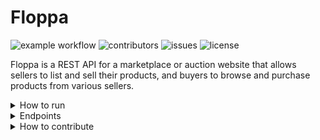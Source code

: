 # Floppa


![example workflow](https://github.com/Floppa-equipe-16/floppa/actions/workflows/maven.yml/badge.svg)
![contributors](https://img.shields.io/github/contributors/Floppa-equipe-16/floppa)
![issues](https://img.shields.io/github/issues/Floppa-equipe-16/floppa)
![license](https://img.shields.io/github/license/Floppa-equipe-16/floppa)

Floppa is a REST API for a marketplace or auction website that allows sellers to list and sell their products, and buyers to browse and purchase products from various sellers.

<details>
  <summary>How to run</summary>
  
  ### Requirements
  - Java 11
  - Maven
  
  ### Environment variables
  For the application to work, you need to set the following environment variables:
  
  #### _Database_
  ```
  FLOPPA_MONGO_CLUSTER_URL=[A MongoDB cluster url]
  FLOPPA_MONGO_DATABASE=[A MongoDB database name]
  ```
  #### _Email Service_ (Optional)
  ```
  FLOPPA_HOST_EMAIL=[Whatever email you want to use as the sender for the email service]
  FOPPA_HOST_PASSWORD=[The app password for the particular email]
  ```
  ### Commands
  #### Build
  ```
  mvn clean install
  ```
  #### Execute
  ```
  mvn exec:java
  ```
</details>

<details>
  <summary>Endpoints</summary><br>
  
  - `GET /health` - Checks the health satus of the API
  - `POST /sellers` - Allows sellers to create an account and list their products.
  - `GET /sellers` - Retrieves a list of top sellers based on a ranking criteria.
  - `GET /sellers/{sellerId}` - Retrieves information about a specific seller.
  - `POST /products` - Allows sellers to create a new product listing.
  - `GET /products` - Retrieves a list of products with optional filters such as sellerId, title, category, minPrice and maxPrice
  - `GET /products/{productId}` - Retrieves detailed information about a specific product.
  - `POST /products/{productId}/sell` - Marks a product as sold by the seller
  - `POST /products/{productId}/offers` - Allows buyers to make an offer on a product
  
</details>

<details>
  <summary>How to contribute</summary><br>
  
  Everyone is welcomed to contribute! If you are interested, see the [Contribution Guide](CONTRIBUTIONS.md).
  
</details>


